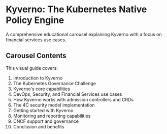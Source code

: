 # Kyverno: The Kubernetes Native Policy Engine

A comprehensive educational carousel explaining Kyverno with a focus on financial services use cases.

## Carousel Contents

This visual guide covers:

1. Introduction to Kyverno
2. The Kubernetes Governance Challenge
3. Kyverno's core capabilities
4. DevOps, Security, and Financial Services use cases
5. How Kyverno works with admission controllers and CRDs
6. The 4C security model implementation
7. Getting started with Kyverno
8. Monitoring and reporting capabilities
9. CNCF support and governance
11. Conclusion and benefits
